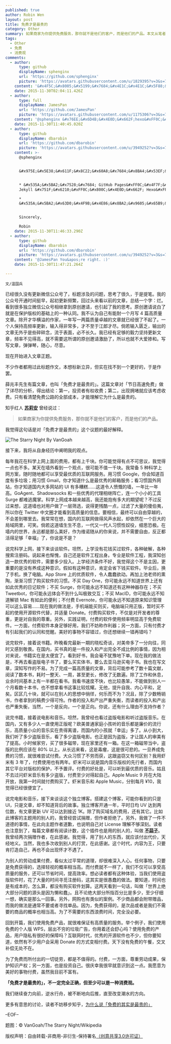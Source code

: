 ```yaml
---
published: true
author: Robin Wen
layout: post
title: 免费才是最贵的
category: Other
summary: 如果商家为你提供免费服务，那你就不是他们的客户，而是他们的产品。本文从笔者的经历讲解免费才是最贵的。为别人的劳动成果付费，看似太过平常的道理，却很难深入人心。任何事物，只要是免费获得的，选择轻视的概率相当高。而付费就不一样了，我们不仅可以享受高质量的服务，还可以节省时间，提高效率。想必读者都有这种体验，当我们使用盗版软件时，花了大量的时间寻觅注册码，这其实是很愚蠢的做法。要知道，时间也是有成本的，怎么算，都没有购买软件划算。另外，网购也有类似的案例。不少商品都会附带礼物，而我的做法是通常不要或者寻找单品。因为，免费获得的，是次品或者是我们不需要的商品的概率也相当高。为了不需要的东西浪费时间，完全没必要。免费才是最贵的，不一定完全正确，但至少可以是一种消费观。
tags:
  - Other
  - 免费
  - 消费观
comments:
  - author:
      type: github
      displayName: sphenginx
      url: 'https://github.com/sphenginx'
      picture: 'https://avatars.githubusercontent.com/u/1829395?v=3&s=73'
    content: '&#x4F5C;&#x8005;&#x5199;&#x7684;&#x4E1C;&#x4E1C;&#x5F88;&#x8D5E;&#xFF0C;&#x4F60;&#x7684;&#x535A;&#x5BA2;&#x662F;hexo&#x751F;&#x6210;&#x7684;&#x5427;&#xFF0C;&#x548B;&#x6CA1;&#x5F00;&#x542F;feed&#xFF1F;&#x597D;&#x60F3;&#x8BA2;&#x9605;&#x4E0B;~'
    date: 2015-11-30T02:04:11.426Z
  - author:
      type: full
      displayName: JamesPan
      url: 'https://github.com/JamesPan'
      picture: 'https://avatars.githubusercontent.com/u/1175306?v=3&s=73'
    content: '@sphenginx &#x76EE;&#x6D4B;&#x4E0D;&#x662F;hexo&#xFF0C;&#x5E94;&#x8BE5;&#x662F;&#x76F4;&#x63A5;&#x7528;Jekyll&#x751F;&#x6210;&#x7684;&#x3002;'
    date: 2015-11-30T11:40:45.020Z
  - author:
      type: github
      displayName: dbarobin
      url: 'https://github.com/dbarobin'
      picture: 'https://avatars.githubusercontent.com/u/3949252?v=3&s=73'
    content: >-
      @sphenginx


      &#x975E;&#x5E38;&#x611F;&#x8C22;&#x60A8;&#x7684;&#x8BA4;&#x53EF;&#x3002;


      * &#x535A;&#x5BA2;&#x7528;&#x7684; GitHub Pages&#xFF0C;&#x4F7F;&#x7528;
      Jekyll &#x751F;&#x6210;&#xFF0C;&#x800C;&#x4E0D;&#x662F; Hexo&#xFF1B;

      *
      &#x535A;&#x5BA2;&#x63D0;&#x4F9B;&#x4E86;&#x8BA2;&#x9605;&#x65B9;&#x5F0F;&#xFF0C;&#x5728;&#x5BFC;&#x822A;&#x680F;&#x53EF;&#x4EE5;&#x627E;&#x5230;&#xFF0C;&#x5730;&#x5740;&#x662F;&#xFF1A;http://dbarobin.com/feed.xml


      Sincerely,

      Robin
    date: 2015-11-30T11:46:33.290Z
  - author:
      type: github
      displayName: dbarobin
      url: 'https://github.com/dbarobin'
      picture: 'https://avatars.githubusercontent.com/u/3949252?v=3&s=73'
    content: '@JamesPan You&apos;re right. :)'
    date: 2015-11-30T11:47:21.264Z

---
```


`文/温国兵`

已经很久没有更新微信公众号了，标题涉及的问题，思考了很久，于是提笔。我的公众号开通时间挺早，起初更新频繁，回过头来看以前的文章，总结一个字：烂。看到很多独立微信公众号相继拿到原创邀请，也引起了我的思考。原创邀请说白了就是在保护版权的基础上的一种认同。我不认为自己有能耐一个月写 4 篇高质量文章。除开才华横溢的作家，一年写一两篇质量卓越的文章就已经很了不起了。一个人保持高频率更新，输入得非常多，才不至于江郎才尽。倘若输入匮乏，输出的文章无外乎是些碎碎念，流于表面，必不长久。我已经有足够的毅力坚持更新文章，频率不见得高，就不需要这所谓的原创邀请激励了，所以也就不大爱掺和。写写文章，弹弹琴，随心，尽意。

现在开始进入文章正题。

不少作者都用过此标题作文，本想标新立异，但实在找不到一个更好的，于是作罢。

薛兆丰先生有篇文章，也叫「免费才是最贵的」。这篇文章对「节日高速免费」做了详尽的分析，得出结论：第一，投资者有权收费；第二，出现拥堵就应该考虑收费。只有看清楚免费公路的全部成本，才能理解它为什么是最贵的。

知乎红人 **[苏莉安](http://www.zhihu.com/people/aton)** 曾经说过：

> 如果商家为你提供免费服务，那你就不是他们的客户，而是他们的产品。

我觉得这句话是对「免费才是最贵的」这个议题的最好解释。

![The Starry Night By VanGoah](http://i.imgur.com/1P1OoWh.jpg)

接下来，我将从自身经历中阐明我的观点。

每年我花在科学上网上面的费用，都有上千块。你可能觉得有点不可思议，我觉得一点也不多。某天在墙外看到一个观点，很可能不值一千块。我常备 5 种科学上网方案，随时随地都可以享受最优质的互联网服务。用习惯 Google，你会知道百度有多垃圾；用习惯 Gmail，你才知道什么是最优秀的邮箱服务；看习惯国外网站，你才知道国内大多网站的 UI 有多糟糕……这道令人愤慨的墙，一年比一年高。GoAgent、Shadowsocks 和一些优秀的代理相继阵亡，连一个小小的工具 Surge 都难逃魔掌。科学上网成本越来越高，我还能抱有多大的期望呢？不过反过来想，这道墙也对用户做了一层筛选，说得更残酷一点，过滤了大量的傻伯夷，所以你在 Twitter 中文圈才能看到高质量的信息。要相信，最终可以自由穿越的，不会差到哪里去。我常常在想，国内的互联网做得风声水起，却依然在一个巨大的局域网里，可笑。倘若这道墙生生不息，一代又一代人习惯性奴役，细思恐极。在墙内的世界，永远都是那么美好，作为维诺随从的你来说，并不需要自由，反正都活得足够「幸福」了，你说是不是？

说完科学上网，接下来谈谈软件。坦然，上学没有花钱买过软件，各种破解，各种搜索注册码。说起来也惭愧，自己还是软件工程出身。专业是软件工程，我深知创造一款优秀的软件，需要多少投入。上学经济条件不好，我觉得这个不是主因，更重要的是没有养成这种意识。假如有这种意识，肯定会省下钱买软件。毕业后，换了手机，换了电脑。App Store 上的优质软件，令人蠢蠢欲动。再加上池老师的熏陶，渐渐习惯了购买软件的习惯。不买 Day One，你可能永远不知道世界上还有如此优秀的日记软件；不买 Surge，你可能永远不知道还有这种神器存在；不买 Tweetbot，你可能永远体会不到什么叫极致交互；不买 MacID，你可能永远不知道解锁 Mac 有如此的便利；不付费 Evernote，你可能永远不知道原来知识管理可以这么容易……现在我的做法是，手机端能买则买，电脑端只用正版，暂时买不起的使用开源软件代替，并适量 Donate。付费购买软件，不仅是对开发者的尊重，更是对自我的尊重。另外，实践证明，付费的软件使用频率明显高于免费软件。一方面，付费软件本身足够好用，我们不妨称作利器；另一方面，只有付费才有引起我们的认同和觉醒。美好的事物不容错过，你还想继续一错再错吗？

说完软件，接着说书籍。昨晚看完最新一期的晓松奇谈，对美帝多了一分向往，同时又感到敬畏。在国内，买书真的是一件投入和产出完全不成比例的事情，因为相对来说，书籍实在是太便宜了。看到好书，我会毫不犹豫地下单。现在我的做法是，不再去看盗版电子书了，要么买实体书，要么去亚马逊买电子书。我也在写文章，深知写作的不易。为了完成一篇高质量的文章，背后可能参考了数十篇文献，阅读了数本书，耗时一整天、一周，甚至更长，修改了无数遍。除了工作和休息，业余时间基本上有一半都在看书。我看书速度不快，也比较愚笨，不能做到别人一个月看数十本书，也不想拿看书这事比较炫耀。无他，提升自我、内心平和，足矣。区区几十块，就可以在别人的思想中徜徉，何乐而不为？况且，除了少数畅销书，作者拿到的稿费少得可怜。作者的投入和产出严重失衡，而读者的投入和产出也严重失衡，当然，一个是反向，一个是正向。你说，还有什么理由不支持作者？

说完书籍，接着说电影和音乐。坦然，我曾经也看过盗版电影和听过盗版音乐。在国内，又有多少人一直使用正版呢？欧美普通家庭小孩听的音乐都是廉价的流行乐，高质量小众的音乐实在贵得离谱，而国内的小孩就「幸运」多了。从小到大，我们听了多少盗版音乐，看了多少盗版电影。也正是因为盗版，才让国人的审美有了提高。小时候家穷，买了很多磁带，现在家里还有一箱。在这一箱磁带当中，盗版的比例应该在 80% 以上。从长远来看，这是毒瘤，这是很可悲的。一旦养成免费的习惯，就很难尝试付费。大众习惯了不劳而获，这跟盗窃又有何区别？我用虾米有 3 年了，付费使用也有两年。虾米可以说是国内音乐版权的先行者，而国内其它平台对版权的保护，不予置评。付费的好处是，可以听到最优质的音乐。姑且不去过问虾米音乐有多少盗版，付费至少对得起自己。Apple Music 9 月在大陆开放，我第一时间就付费购买了。虾米音乐和 Apple Music，分别每月 ¥10，我觉得已经很便宜了。

说完电影和音乐，接下来谈谈这个独立博客。搭建这个博客，可能你看到的只是 UI，只是文章，却不知道背后的故事。独立博客开通一年，平时日均 UV 达到两位数，有文章更新 UV 可以达到接近 1K。除了购买域名的费用，还有其它。比如此博客的主题用的别人的，我曾经尝试捐赠，但作者拒绝了。另外，我做了一件不道德的事情，在此向主题作者道歉，也说明自己对 License 理解不够深刻。读者也注意到了，每篇文章都有阅读计数，这个插件也是用的别人的，叫做 **[不蒜子](http://ibruce.info/2015/04/04/busuanzi/)**。我曾经两次捐赠作者，在此感谢。我觉得，用了别人的东西，就应该付出代价，天经地义。当然，我也多次收到别人的打赏，在此感谢。这个时代，内容为王，只要肯打造自己，再也不会出现怀才不遇了。

为别人的劳动成果付费，看似太过平常的道理，却很难深入人心。任何事物，只要是免费获得的，选择轻视的概率相当高。而付费就不一样了，我们不仅可以享受高质量的服务，还可以节省时间，提高效率。想必读者都有这种体验，当我们使用盗版软件时，花了大量的时间寻觅注册码，这其实是很愚蠢的做法。要知道，时间也是有成本的，怎么算，都没有购买软件划算。这两天看到一句话，叫做「世界上绝大部分问题的源头是因为懒和蠢」。且不论绝大部分所指百分比是多少，至少仔细一想，确实是那么一回事。另外，网购也有类似的案例。不少商品都会附带赠品，而我的做法是通常不要或者寻找单品。因为，免费获得的，是次品或者是我们不需要的商品的概率也相当高。为了不需要的东西浪费时间，完全没必要。

回到开篇，我们使用免费产品，就很难保证有高质量的服务。举个例子，我们使用免费的个人版 WPS，层出不穷的垃圾广告，你用着还会舒心吗？使用免费的产品，用户隐私有很好的保障吗？互联网时代，优秀的开源软件也不少，但你要知道，依然有不少用户会采用 Donate 的方式变相付费。天下没有免费的午餐，交叉补偿无处不在。

为了免费而所付出的一切徒劳，都是不值得的。付费，一方面，尊重劳动成果，保护知识产权；另一方面，也是投资自己。很庆幸我很早就意识到这一点。我愿意为美好的事物付费，虽然我目前不富有。

**「免费才是最贵的」，不一定完全正确，但至少可以是一种消费观。**

我们继续奋力向前，逆水行舟，被不断地向后推，直至改变潮水的方向。

更多有意思的讨论，读者不妨移步知乎，[为什么说「免费的其实是最贵的」](http://www.zhihu.com/question/22084816)

–EOF–

题图：© VanGoah/The Starry Night/Wikipedia

版权声明：自由转载-非商用-非衍生-保持署名<a href="http://creativecommons.org/licenses/by-nc-nd/3.0/deed.zh" target="_blank">（创意共享3.0许可证）</a>
